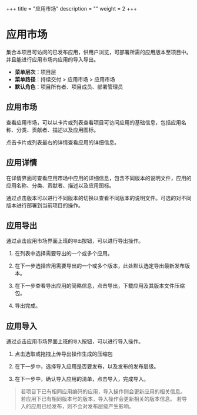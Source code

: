 +++
title = "应用市场"
description = ""
weight = 2
+++

# 应用市场

集合本项目可访问的已发布应用，供用户浏览，可部署所需的应用版本至项目中。并且能进行应用市场内应用的导入导出。

- **菜单层次**：项目层
- **菜单路径**：持续交付 > 应用市场 > 应用市场
- **默认角色**：项目所有者、项目成员、部署管理员

<h2 id="1">应用市场</h2>

查看应用市场，可以以卡片或列表查看项目可访问应用的基础信息，包括应用名称、分类、贡献者、描述以及应用图标。  

点击卡片或列表最右的详情查看应用的详细信息。


<h2 id="2"> 应用详情 </h2>

在详情界面可查看应用市场中应用的详细信息，包含不同版本的说明文件，应用的应用名称、分类、贡献者、描述以及应用图标。

通过点击版本可以进行不同版本的切换以查看不同版本的说明文件。可选的对不同版本进行部署到当前项目的操作。

<h2 id="2"> 应用导出 </h2>

通过点击应用市场界面上班的`导出`按钮，可以进行导出操作。

1. 在列表中选择需要导出的一个或多个应用。

1. 在下一步选择应用需要导出的一个或多个版本，此处默认选定导出最新发布版本。

1. 在下一步查看导出应用的简略信息，点击导出，下载应用及其版本文件压缩包。

1. 导出完成。

<h2 id="2"> 应用导入 </h2>

通过点击应用市场界面上班的`导入`按钮，可以进行导入操作。

1. 点击选取或拖拽上传导出操作生成的压缩包 

1. 在下一步中，选择导入应用是否要发布，以及发布的发布层级。

1. 在下一步中，确认导入应用的清单，点击导入，完成导入。

<blockquote class="note">
    若项目下已有相同应用编码的应用，导入操作则会更新应用的相关信息。
    若应用下已有相同版本号的版本，导入操作会更新相关的版本信息。
    若导入的应用已经发布，则不会对发布层级产生影响。
</blockquote>
